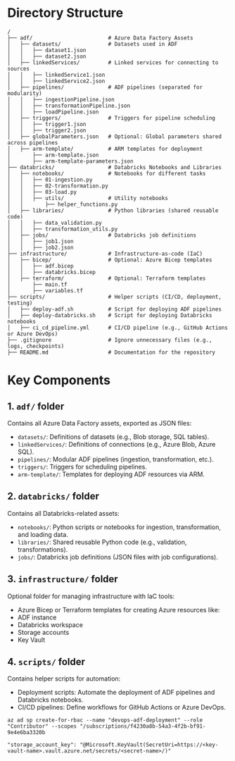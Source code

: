 

# Directory Structure
```shell
/
├── adf/                        # Azure Data Factory Assets
│   ├── datasets/               # Datasets used in ADF
│   │   ├── dataset1.json
│   │   ├── dataset2.json
│   ├── linkedServices/         # Linked services for connecting to sources
│   │   ├── linkedService1.json
│   │   ├── linkedService2.json
│   ├── pipelines/              # ADF pipelines (separated for modularity)
│   │   ├── ingestionPipeline.json
│   │   ├── transformationPipeline.json
│   │   ├── loadPipeline.json
│   ├── triggers/               # Triggers for pipeline scheduling
│   │   ├── trigger1.json
│   │   ├── trigger2.json
│   ├── globalParameters.json   # Optional: Global parameters shared across pipelines
│   ├── arm-template/           # ARM templates for deployment
│       ├── arm-template.json
│       ├── arm-template-parameters.json
├── databricks/                 # Databricks Notebooks and Libraries
│   ├── notebooks/              # Notebooks for different tasks
│   │   ├── 01-ingestion.py
│   │   ├── 02-transformation.py
│   │   ├── 03-load.py
│   │   ├── utils/              # Utility notebooks
│   │       ├── helper_functions.py
│   ├── libraries/              # Python libraries (shared reusable code)
│   │   ├── data_validation.py
│   │   ├── transformation_utils.py
│   ├── jobs/                   # Databricks job definitions
│   │   ├── job1.json
│   │   ├── job2.json
├── infrastructure/             # Infrastructure-as-code (IaC)
│   ├── bicep/                  # Optional: Azure Bicep templates
│   │   ├── adf.bicep
│   │   ├── databricks.bicep
│   ├── terraform/              # Optional: Terraform templates
│       ├── main.tf
│       ├── variables.tf
├── scripts/                    # Helper scripts (CI/CD, deployment, testing)
│   ├── deploy-adf.sh           # Script for deploying ADF pipelines
│   ├── deploy-databricks.sh    # Script for deploying Databricks notebooks
│   ├── ci_cd_pipeline.yml      # CI/CD pipeline (e.g., GitHub Actions or Azure DevOps)
├── .gitignore                  # Ignore unnecessary files (e.g., logs, checkpoints)
├── README.md                   # Documentation for the repository
```

# Key Components
## 1. `adf/` folder
 Contains all Azure Data Factory assets, exported as JSON files:
- `datasets/`: Definitions of datasets (e.g., Blob storage, SQL tables).
- `linkedServices/`: Definitions of connections (e.g., Azure Blob, Azure SQL).
- `pipelines/`: Modular ADF pipelines (ingestion, transformation, etc.).
- `triggers/`: Triggers for scheduling pipelines.
- `arm-template/`: Templates for deploying ADF resources via ARM.

## 2. `databricks/` folder
Contains all Databricks-related assets:
- `notebooks/`: Python scripts or notebooks for ingestion, transformation, and loading data.
- `libraries/`: Shared reusable Python code (e.g., validation, transformations).
- `jobs/`: Databricks job definitions (JSON files with job configurations).

## 3. `infrastructure/` folder
Optional folder for managing infrastructure with IaC tools:
- Azure Bicep or Terraform templates for creating Azure resources like:
- ADF instance
- Databricks workspace
- Storage accounts
- Key Vault

## 4. `scripts/` folder
Contains helper scripts for automation:
- Deployment scripts: Automate the deployment of ADF pipelines and Databricks notebooks.
- CI/CD pipelines: Define workflows for GitHub Actions or Azure DevOps.

```shell
az ad sp create-for-rbac --name "devops-adf-deployment" --role "Contributor" --scopes "/subscriptions/f4230a8b-54a3-4f2b-bf91-9e4e6ba3320b
```

```shell
"storage_account_key": "@Microsoft.KeyVault(SecretUri=https://<key-vault-name>.vault.azure.net/secrets/<secret-name>/)"
```
